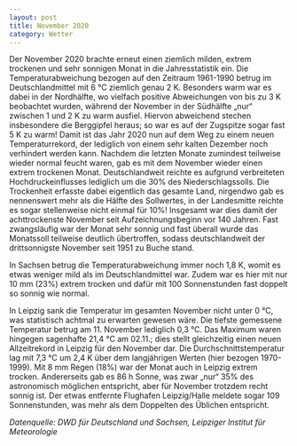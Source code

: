 ```yaml
---
layout: post
title: November 2020
category: Wetter
---
```


Der November 2020 brachte erneut einen ziemlich milden, extrem trockenen und sehr sonnigen Monat in die Jahresstatistik ein. Die Temperaturabweichung bezogen auf den Zeitraum 1961-1990 betrug im Deutschlandmittel mit 6 °C ziemlich genau 2 K. Besonders warm war es dabei in der Nordhälfte, wo vielfach positive Abweichungen von bis zu 3 K beobachtet wurden, während der November in der Südhälfte „nur“ zwischen 1 und 2 K zu warm ausfiel. Hiervon abweichend stechen insbesondere die Berggipfel heraus; so war es auf der Zugspitze sogar fast 5 K zu warm! Damit ist das Jahr 2020 nun auf dem Weg zu einem neuen Temperaturrekord, der lediglich von einem sehr kalten Dezember noch verhindert werden kann.
Nachdem die letzten Monate zumindest teilweise wieder normal feucht waren, gab es mit dem November wieder einen extrem trockenen Monat. Deutschlandweit reichte es aufgrund verbreiteten Hochdruckeinflusses lediglich um die 30% des Niederschlagssolls. Die Trockenheit erfasste dabei eigentlich das gesamte Land, nirgendwo gab es nennenswert mehr als die Hälfte des Sollwertes, in der Landesmitte reichte es sogar stellenweise nicht einmal für 10%! Insgesamt war dies damit der achttrockenste November seit Aufzeichnungsbeginn vor 140 Jahren. Fast zwangsläufig war der Monat sehr sonnig und fast überall wurde das Monatssoll teilweise deutlich übertroffen, sodass deutschlandweit der drittsonnigste November seit 1951 zu Buche stand.

In Sachsen betrug die Temperaturabweichung immer noch 1,8 K, womit es etwas weniger mild als im Deutschlandmittel war. Zudem war es hier mit nur 10 mm (23%) extrem trocken und dafür mit 100 Sonnenstunden fast doppelt so sonnig wie normal.

In Leipzig sank die Temperatur im gesamten November nicht unter 0 °C, was statistisch achtmal zu erwarten gewesen wäre. Die tiefste gemessene Temperatur betrug am 11. November lediglich 0,3 °C. Das Maximum waren hingegen sagenhafte 21,4 °C am 02.11.; dies stellt gleichzeitig einen neuen Allzeitrekord in Leipzig für den November dar.  Die Durchschnittstemperatur lag mit 7,3 °C um 2,4 K über dem langjährigen Werten (hier bezogen 1970-1999). Mit 8 mm Regen (18%) war der Monat auch in Leipzig extrem trocken. Andererseits gab es 86 h Sonne, was zwar „nur“ 35% des astronomisch möglichen entspricht, aber für November trotzdem recht sonnig ist. Der etwas entfernte Flughafen Leipzig/Halle meldete sogar 109 Sonnenstunden, was mehr als dem Doppelten des Üblichen entspricht.

_Datenquelle: DWD für Deutschland und Sachsen, Leipziger Institut für Meteorologie_
